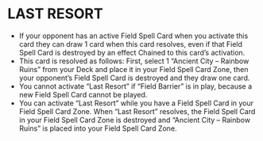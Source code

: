 # LAST RESORT

*   If your opponent has an active Field Spell Card when you activate this card they can draw 1 card when this card resolves, even if that Field Spell Card is destroyed by an effect Chained to this card’s activation.
*   This card is resolved as follows: First, select 1 “Ancient City – Rainbow Ruins” from your Deck and place it in your Field Spell Card Zone, then your opponent’s Field Spell Card is destroyed and they draw one card.
*   You cannot activate “Last Resort” if “Field Barrier” is in play, because a new Field Spell Card cannot be played.
*   You can activate “Last Resort” while you have a Field Spell Card in your Field Spell Card Zone. When “Last Resort” resolves, the Field Spell Card in your Field Spell Card Zone is destroyed and “Ancient City – Rainbow Ruins” is placed into your Field Spell Card Zone.
